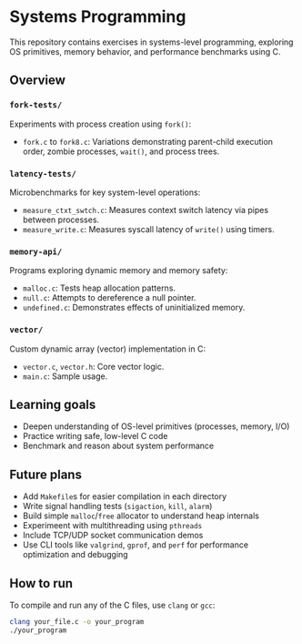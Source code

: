 # Systems Programming

This repository contains exercises in systems-level programming, exploring OS primitives, memory behavior, and performance benchmarks using C.

## Overview

### `fork-tests/`
Experiments with process creation using `fork()`:
- `fork.c` to `fork8.c`: Variations demonstrating parent-child execution order, zombie processes, `wait()`, and process trees.

### `latency-tests/`
Microbenchmarks for key system-level operations:
- `measure_ctxt_swtch.c`: Measures context switch latency via pipes between processes.
- `measure_write.c`: Measures syscall latency of `write()` using timers.

### `memory-api/`
Programs exploring dynamic memory and memory safety:
- `malloc.c`: Tests heap allocation patterns.
- `null.c`: Attempts to dereference a null pointer.
- `undefined.c`: Demonstrates effects of uninitialized memory.

### `vector/`
Custom dynamic array (vector) implementation in C:
  - `vector.c`, `vector.h`: Core vector logic.
  - `main.c`: Sample usage.

## Learning goals

- Deepen understanding of OS-level primitives (processes, memory, I/O)
- Practice writing safe, low-level C code
- Benchmark and reason about system performance

## Future plans

- Add `Makefile`s for easier compilation in each directory
- Write signal handling tests (`sigaction`, `kill`, `alarm`)
- Build simple `malloc`/`free` allocator to understand heap internals
- Experimeent with multithreading using `pthreads`
- Include TCP/UDP socket communication demos
- Use CLI tools like `valgrind`, `gprof`, and `perf` for performance optimization and debugging

## How to run

To compile and run any of the C files, use `clang` or `gcc`:

```bash
clang your_file.c -o your_program
./your_program
```